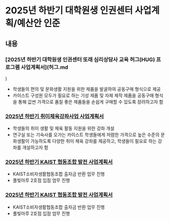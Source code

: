 2025년 하반기 대학원생 인권센터 사업계획/예산안 인준
===

## 내용

### [2025년 하반기 대학원생 인권센터 또래 심리상담사 교육 허그(HUG) 프로그램 사업계획서](허그.md
)
- 학생들의 편의 및 문화생활 지원을 위한 제품을 발굴하여 공동구매 형식으로 제공
- 카이스트 구성원 모두가 필요로 하는 기성 제품 및 자체 제작 제품을 공동구매 형식을 통해 값싼 가격으로 품질 좋은 제품들을 손쉽게 구매할 수 있도록 장려하고자 함


### [2025년 하반기 취미체육강좌사업 사업계획서](리뉴얼.md)
- 학생들의 취미 생활 및 체육 활동 지원을 위한 강좌 개설
- 연구실 또는 기숙사를 오가는 카이스트 학생들에게 저렴한 가격으로 높은 수준의 문화생활이 가능하도록 다양한 취미 체육 강좌를 제공하고, 학생들이 필요로 하는 강좌를 개설하고자 함

### [2025년 하반기 KAIST 협동조합 발전 사업계획서](익명.md)
- KAIST소비자생활협동조합 출자금 반환 업무 진행
- 풀빛마루 2호점 입점 엄무 진행

### [2025년 하반기 KAIST 협동조합 발전 사업계획서](접근성개선.md)
- KAIST소비자생활협동조합 출자금 반환 업무 진행
- 풀빛마루 2호점 입점 엄무 진행
